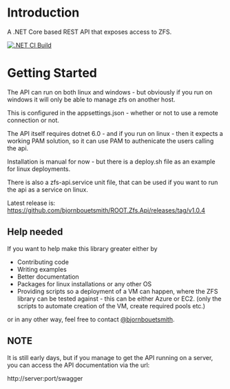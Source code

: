 # Introduction 
A .NET Core based REST API that exposes access to ZFS.

[![.NET CI Build](https://github.com/bjornbouetsmith/ROOT.Zfs.Api/actions/workflows/dotnet-ci-build.yml/badge.svg)](https://github.com/bjornbouetsmith/ROOT.Zfs.Api/actions/workflows/dotnet-ci-build.yml)

# Getting Started
The API can run on both linux and windows - but obviously if you run on windows it will only be able to manage zfs on another host.

This is configured in the appsettings.json - whether or not to use a remote connection or not.

The API itself requires dotnet 6.0 - and if you run on linux - then it expects a working PAM solution, so it can use PAM to authenicate the users calling the api.

Installation is manual for now - but there is a deploy.sh file as an example for linux deployments.

There is also a zfs-api.service unit file, that can be used if you want to run the api as a service on linux.

Latest release is:
https://github.com/bjornbouetsmith/ROOT.Zfs.Api/releases/tag/v1.0.4

## Help needed
If you want to help make this library greater either by 
* Contributing code 
* Writing examples
* Better documentation
* Packages for linux installations or any other OS
* Providing scripts so a deployment of a VM can happen, where the ZFS library can be tested against - this can be either Azure or EC2. (only the scripts to automate creation of the VM, create required pools etc.)

or in any other way, feel free to contact [@bjornbouetsmith](https://github.com/bjornbouetsmith).

## NOTE

It is still early days, but if you manage to get the API running on a server, you can access the API documentation via the url:

http://server:port/swagger

